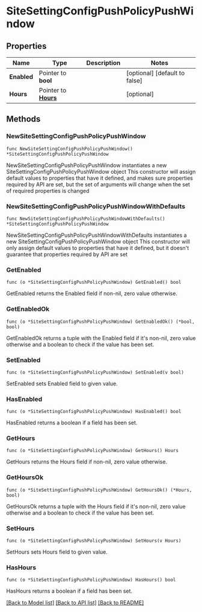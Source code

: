 # SiteSettingConfigPushPolicyPushWindow

## Properties

Name | Type | Description | Notes
------------ | ------------- | ------------- | -------------
**Enabled** | Pointer to **bool** |  | [optional] [default to false]
**Hours** | Pointer to [**Hours**](Hours.md) |  | [optional] 

## Methods

### NewSiteSettingConfigPushPolicyPushWindow

`func NewSiteSettingConfigPushPolicyPushWindow() *SiteSettingConfigPushPolicyPushWindow`

NewSiteSettingConfigPushPolicyPushWindow instantiates a new SiteSettingConfigPushPolicyPushWindow object
This constructor will assign default values to properties that have it defined,
and makes sure properties required by API are set, but the set of arguments
will change when the set of required properties is changed

### NewSiteSettingConfigPushPolicyPushWindowWithDefaults

`func NewSiteSettingConfigPushPolicyPushWindowWithDefaults() *SiteSettingConfigPushPolicyPushWindow`

NewSiteSettingConfigPushPolicyPushWindowWithDefaults instantiates a new SiteSettingConfigPushPolicyPushWindow object
This constructor will only assign default values to properties that have it defined,
but it doesn't guarantee that properties required by API are set

### GetEnabled

`func (o *SiteSettingConfigPushPolicyPushWindow) GetEnabled() bool`

GetEnabled returns the Enabled field if non-nil, zero value otherwise.

### GetEnabledOk

`func (o *SiteSettingConfigPushPolicyPushWindow) GetEnabledOk() (*bool, bool)`

GetEnabledOk returns a tuple with the Enabled field if it's non-nil, zero value otherwise
and a boolean to check if the value has been set.

### SetEnabled

`func (o *SiteSettingConfigPushPolicyPushWindow) SetEnabled(v bool)`

SetEnabled sets Enabled field to given value.

### HasEnabled

`func (o *SiteSettingConfigPushPolicyPushWindow) HasEnabled() bool`

HasEnabled returns a boolean if a field has been set.

### GetHours

`func (o *SiteSettingConfigPushPolicyPushWindow) GetHours() Hours`

GetHours returns the Hours field if non-nil, zero value otherwise.

### GetHoursOk

`func (o *SiteSettingConfigPushPolicyPushWindow) GetHoursOk() (*Hours, bool)`

GetHoursOk returns a tuple with the Hours field if it's non-nil, zero value otherwise
and a boolean to check if the value has been set.

### SetHours

`func (o *SiteSettingConfigPushPolicyPushWindow) SetHours(v Hours)`

SetHours sets Hours field to given value.

### HasHours

`func (o *SiteSettingConfigPushPolicyPushWindow) HasHours() bool`

HasHours returns a boolean if a field has been set.


[[Back to Model list]](../README.md#documentation-for-models) [[Back to API list]](../README.md#documentation-for-api-endpoints) [[Back to README]](../README.md)


